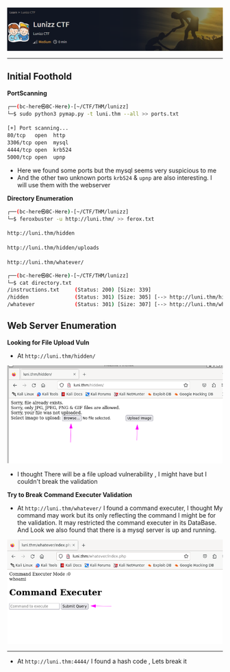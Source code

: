![alt text](image.png) 

----

## Initial Foothold
**PortScanning**
```sh
┌──(bc-here㉿BC-Here)-[~/CTF/THM/lunizz]
└─$ sudo python3 pymap.py -t luni.thm --all >> ports.txt

[+] Port scanning...
80/tcp   open  http
3306/tcp open  mysql
4444/tcp open  krb524
5000/tcp open  upnp
```
- Here we found some ports but the mysql seems very suspicious to me
- And the other two unknown ports `krb524` & `upnp` are also interesting. I will use them with the webserver



**Directory Enumeration**
```sh
┌──(bc-here㉿BC-Here)-[~/CTF/THM/lunizz]
└─$ feroxbuster -u http://luni.thm/ >> ferox.txt

http://luni.thm/hidden 

http://luni.thm/hidden/uploads

http://luni.thm/whatever/

```
```sh
┌──(bc-here㉿BC-Here)-[~/CTF/THM/lunizz]
└─$ cat directory.txt
/instructions.txt     (Status: 200) [Size: 339]
/hidden               (Status: 301) [Size: 305] [--> http://luni.thm/hidden/]
/whatever             (Status: 301) [Size: 307] [--> http://luni.thm/whatever/]

```

## Web Server Enumeration
**Looking for File Upload Vuln**
- At `http://luni.thm/hidden/` 

![alt text](image-1.png)

- I thought There will be a file upload vulnerability , I might have but I couldn't break the validation

**Try to Break Command Executer Validation**

- At `http://luni.thm/whatever/` I found a command executer, I thought My command may work but its only reflecting the command I might be for the validation. It may restricted the command executer in its DataBase. And Look we also found that there is a mysql server is up and running.

![alt text](image-2.png)


****

- At `http://luni.thm:4444/` I found a hash code , Lets break it
